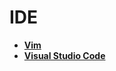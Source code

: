 # IDE

- [**Vim**](/programming/IDE/vim/_main.md)
- [**Visual Studio Code**](/programming/IDE/VSCode/_main.md)
